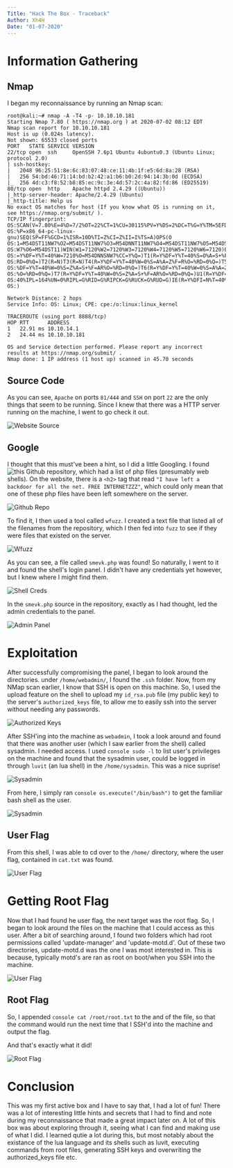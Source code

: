 ```yaml
---
Title: "Hack The Box - Traceback"
Author: Xh4H
Date: "01-07-2020"
---
```


# Information Gathering

## Nmap
I began my reconnaissance by running an Nmap scan:

```console
root@kali:~# nmap -A -T4 -p- 10.10.10.181
Starting Nmap 7.80 ( https://nmap.org ) at 2020-07-02 08:12 EDT
Nmap scan report for 10.10.10.181
Host is up (0.024s latency).
Not shown: 65533 closed ports
PORT   STATE SERVICE VERSION
22/tcp open  ssh     OpenSSH 7.6p1 Ubuntu 4ubuntu0.3 (Ubuntu Linux; protocol 2.0)
| ssh-hostkey: 
|   2048 96:25:51:8e:6c:83:07:48:ce:11:4b:1f:e5:6d:8a:28 (RSA)
|   256 54:bd:46:71:14:bd:b2:42:a1:b6:b0:2d:94:14:3b:0d (ECDSA)
|_  256 4d:c3:f8:52:b8:85:ec:9c:3e:4d:57:2c:4a:82:fd:86 (ED25519)
80/tcp open  http    Apache httpd 2.4.29 ((Ubuntu))
|_http-server-header: Apache/2.4.29 (Ubuntu)
|_http-title: Help us
No exact OS matches for host (If you know what OS is running on it, see https://nmap.org/submit/ ).
TCP/IP fingerprint:
OS:SCAN(V=7.80%E=4%D=7/2%OT=22%CT=1%CU=30115%PV=Y%DS=2%DC=T%G=Y%TM=5EFDCF49
OS:%P=x86_64-pc-linux-gnu)SEQ(SP=FF%GCD=1%ISR=10D%TI=Z%CI=Z%II=I%TS=A)OPS(O
OS:1=M54DST11NW7%O2=M54DST11NW7%O3=M54DNNT11NW7%O4=M54DST11NW7%O5=M54DST11N
OS:W7%O6=M54DST11)WIN(W1=7120%W2=7120%W3=7120%W4=7120%W5=7120%W6=7120)ECN(R
OS:=Y%DF=Y%T=40%W=7210%O=M54DNNSNW7%CC=Y%Q=)T1(R=Y%DF=Y%T=40%S=O%A=S+%F=AS%
OS:RD=0%Q=)T2(R=N)T3(R=N)T4(R=Y%DF=Y%T=40%W=0%S=A%A=Z%F=R%O=%RD=0%Q=)T5(R=Y
OS:%DF=Y%T=40%W=0%S=Z%A=S+%F=AR%O=%RD=0%Q=)T6(R=Y%DF=Y%T=40%W=0%S=A%A=Z%F=R
OS:%O=%RD=0%Q=)T7(R=Y%DF=Y%T=40%W=0%S=Z%A=S+%F=AR%O=%RD=0%Q=)U1(R=Y%DF=N%T=
OS:40%IPL=164%UN=0%RIPL=G%RID=G%RIPCK=G%RUCK=G%RUD=G)IE(R=Y%DFI=N%T=40%CD=S
OS:)

Network Distance: 2 hops
Service Info: OS: Linux; CPE: cpe:/o:linux:linux_kernel

TRACEROUTE (using port 8888/tcp)
HOP RTT      ADDRESS
1   22.91 ms 10.10.14.1
2   24.44 ms 10.10.10.181

OS and Service detection performed. Please report any incorrect results at https://nmap.org/submit/ .
Nmap done: 1 IP address (1 host up) scanned in 45.70 seconds
```
## Source Code

As you can see, `Apache` on ports `81/444` and `SSH` on port `22` are the only things that seem to be running.
Since I knew that there was a HTTP server running on the machine, I went to go check it out.

![Website Source](https://i.imgur.com/aA7YOYG.png)

## Google

I thought that this must've been a hint, so I did a little Googling. I found ![this](https://github.com/Xh4H/Web-Shells) Github repository, which had a list of php files (presumably web shells). On the website, there is a `<h2>` tag that read `"I have left a backdoor for all the net. FREE INTERNETZZZ"`, which could only mean that one of these php files have been left somewhere on the server.

![Github Repo](https://i.imgur.com/vnl5iw9.png)

To find it, I then used a tool called `wfuzz`. I created a text file that listed all of the filenames from the repository, which I then fed into `fuzz` to see if they were files that existed on the server.

![Wfuzz](https://i.imgur.com/xpaFnXQ.png)

As you can see, a file called `smevk.php` was found! So naturally, I went to it and found the shell's login panel. I didn't have any credentials yet however, but I knew where I might find them.

![Shell Creds](https://i.imgur.com/K4XTEfb.png)

In the `smevk.php` source in the repository, exactly as I had thought, led the admin credentials to the panel.

![Admin Panel](https://i.imgur.com/oLTPy7v.png)

# Exploitation

After successfully compromising the panel, I began to look around the directories. under `/home/webadmin/`, I found the `.ssh` folder. Now, from my NMap scan earlier, I know that SSH is open on this machine. So, I used the upload feature on the shell to upload my `id_rsa.pub` file (my public key) to the server's `authorized_keys` file, to allow me to easily ssh into the server without needing any passwords.

![Authorized Keys](https://i.imgur.com/nQskYs4.png)

After SSH'ing into the machine as `webadmin`, I took a look around and found that there was another user (which I saw earlier from the shell) called sysadmin. I needed access. I used ```console sudo -l``` to list user's privileges on the machine and found that the sysadmin user, could be logged in through `luvit` (an lua shell) in the `/home/sysadmin`. This was a nice suprise!

![Sysadmin](https://i.imgur.com/SWP3eS5.png)

From here, I simply ran ```console os.execute("/bin/bash")``` to get the familiar bash shell as the user.

![Sysadmin](https://i.imgur.com/9UZLmNw.png)


## User Flag

From this shell, I was able to cd over to the `/home/` directory, where the user flag, contained in `cat.txt` was found.

![User Flag](https://i.imgur.com/GzEB2Ji.png)

# Getting Root Flag

Now that I had found he user flag, the next target was the root flag. So, I began to look around the files on the machine that I could access as this user.
After a bit of searching around, I found two folders which had root permissions called 'update-manager' and 'update-motd.d'. Out of these two directories, update-motd.d was the one I was most interested in. This is because, typically motd's are ran as root on boot/when you SSH into the machine. 

![User Flag](https://i.imgur.com/sLbTP5x.png)


## Root Flag
So, I appended ```console cat /root/root.txt``` to the and of the file, so that the command would run the next time that I SSH'd into the machine and output the flag.

And that's exactly what it did!

![Root Flag](https://i.imgur.com/Ka631pN.png)

# Conclusion
This was my first active box and I have to say that, I had a lot of fun! There was a lot of interesting little hints and secrets that I had to find and note during my reconnaissance that made a great impact later on. A lot of this box was about exploring through it, seeing what I can find and making use of what I did. I learned qutie a lot during this, but most notably about the existance of the lua language and its shells such as luvit, executing commands from root files, generating SSH keys and overwriting the authorized_keys file etc.
